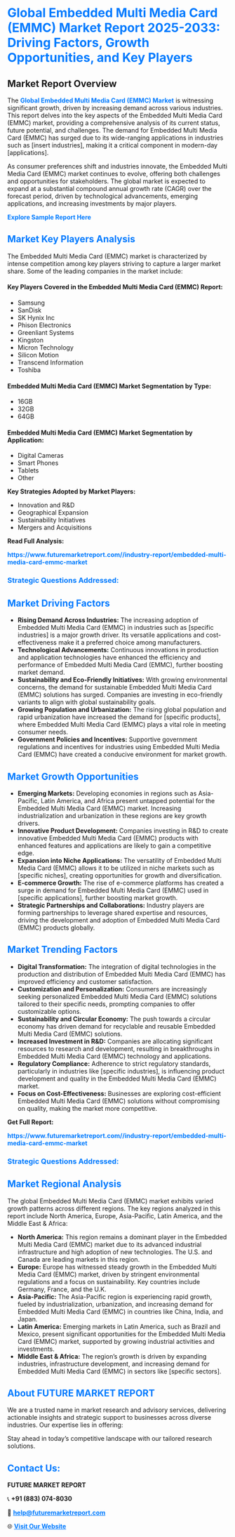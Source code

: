 <h1 style="color: #007BFF;">Global Embedded Multi Media Card (EMMC) Market Report 2025-2033: Driving Factors, Growth Opportunities, and Key Players</h1>

<section id="overview">
<h2>Market Report Overview</h2>
<p>The <a href="https://www.futuremarketreport.com//industry-report/embedded-multi-media-card-emmc-market" style="color: #007BFF; text-decoration: none;"><strong>Global Embedded Multi Media Card (EMMC) Market</strong></a> is witnessing significant growth, driven by increasing demand across various industries. This report delves into the key aspects of the Embedded Multi Media Card (EMMC) market, providing a comprehensive analysis of its current status, future potential, and challenges. The demand for Embedded Multi Media Card (EMMC) has surged due to its wide-ranging applications in industries such as [insert industries], making it a critical component in modern-day [applications].</p>
<p>As consumer preferences shift and industries innovate, the Embedded Multi Media Card (EMMC) market continues to evolve, offering both challenges and opportunities for stakeholders. The global market is expected to expand at a substantial compound annual growth rate (CAGR) over the forecast period, driven by technological advancements, emerging applications, and increasing investments by major players.</p>
</section>

<section id="overview">
<p><a href="https://www.futuremarketreport.com//request-sample/reportId=60021" style="color: #007BFF; text-decoration: none;"><strong>Explore Sample Report Here</strong></a></p>
</section>

<section id="key-players">
<h2 style="color: #007BFF;">Market Key Players Analysis</h2>
<p>The Embedded Multi Media Card (EMMC) market is characterized by intense competition among key players striving to capture a larger market share. Some of the leading companies in the market include:</p>
<h4>Key Players Covered in the Embedded Multi Media Card (EMMC) Report:</h4>
<ul><li>Samsung</li><li>SanDisk</li><li>SK Hynix Inc</li><li>Phison Electronics</li><li>Greenliant Systems</li><li>Kingston</li><li>Micron Technology</li><li>Silicon Motion</li><li>Transcend Information</li><li>Toshiba</li></ul>
<h4>Embedded Multi Media Card (EMMC) Market Segmentation by Type:</h4>
<ul><li>16GB</li><li>32GB</li><li>64GB</li></ul>

<h4>Embedded Multi Media Card (EMMC) Market Segmentation by Application:</h4>
<ul><li>Digital Cameras</li><li>Smart Phones</li><li>Tablets</li><li>Other</li></ul>
<p><strong>Key Strategies Adopted by Market Players:</strong></p>
<ul>
<li>Innovation and R&D</li>
<li>Geographical Expansion</li>
<li>Sustainability Initiatives</li>
<li>Mergers and Acquisitions</li>
</ul>
</section>

<section>
<p><strong>Read Full Analysis: </strong></p><a href="https://www.futuremarketreport.com//industry-report/embedded-multi-media-card-emmc-market" style="color: #007BFF; text-decoration: none;"><strong>https://www.futuremarketreport.com//industry-report/embedded-multi-media-card-emmc-market</strong></a>
<h3 style="color: #007BFF;">Strategic Questions Addressed:</h3>
</section>

<section id="driving-factors">
<h2 style="color: #007BFF;">Market Driving Factors</h2>
<ul>
<li><strong>Rising Demand Across Industries:</strong> The increasing adoption of Embedded Multi Media Card (EMMC) in industries such as [specific industries] is a major growth driver. Its versatile applications and cost-effectiveness make it a preferred choice among manufacturers.</li>
<li><strong>Technological Advancements:</strong> Continuous innovations in production and application technologies have enhanced the efficiency and performance of Embedded Multi Media Card (EMMC), further boosting market demand.</li>
<li><strong>Sustainability and Eco-Friendly Initiatives:</strong> With growing environmental concerns, the demand for sustainable Embedded Multi Media Card (EMMC) solutions has surged. Companies are investing in eco-friendly variants to align with global sustainability goals.</li>
<li><strong>Growing Population and Urbanization:</strong> The rising global population and rapid urbanization have increased the demand for [specific products], where Embedded Multi Media Card (EMMC) plays a vital role in meeting consumer needs.</li>
<li><strong>Government Policies and Incentives:</strong> Supportive government regulations and incentives for industries using Embedded Multi Media Card (EMMC) have created a conducive environment for market growth.</li>
</ul>
</section>

<section id="growth-opportunities">
<h2 style="color: #007BFF;">Market Growth Opportunities</h2>
<ul>
<li><strong>Emerging Markets:</strong> Developing economies in regions such as Asia-Pacific, Latin America, and Africa present untapped potential for the Embedded Multi Media Card (EMMC) market. Increasing industrialization and urbanization in these regions are key growth drivers.</li>
<li><strong>Innovative Product Development:</strong> Companies investing in R&D to create innovative Embedded Multi Media Card (EMMC) products with enhanced features and applications are likely to gain a competitive edge.</li>
<li><strong>Expansion into Niche Applications:</strong> The versatility of Embedded Multi Media Card (EMMC) allows it to be utilized in niche markets such as [specific niches], creating opportunities for growth and diversification.</li>
<li><strong>E-commerce Growth:</strong> The rise of e-commerce platforms has created a surge in demand for Embedded Multi Media Card (EMMC) used in [specific applications], further boosting market growth.</li>
<li><strong>Strategic Partnerships and Collaborations:</strong> Industry players are forming partnerships to leverage shared expertise and resources, driving the development and adoption of Embedded Multi Media Card (EMMC) products globally.</li>
</ul>
</section>

<section id="trending-factors">
<h2 style="color: #007BFF;">Market Trending Factors</h2>
<ul>
<li><strong>Digital Transformation:</strong> The integration of digital technologies in the production and distribution of Embedded Multi Media Card (EMMC) has improved efficiency and customer satisfaction.</li>
<li><strong>Customization and Personalization:</strong> Consumers are increasingly seeking personalized Embedded Multi Media Card (EMMC) solutions tailored to their specific needs, prompting companies to offer customizable options.</li>
<li><strong>Sustainability and Circular Economy:</strong> The push towards a circular economy has driven demand for recyclable and reusable Embedded Multi Media Card (EMMC) solutions.</li>
<li><strong>Increased Investment in R&D:</strong> Companies are allocating significant resources to research and development, resulting in breakthroughs in Embedded Multi Media Card (EMMC) technology and applications.</li>
<li><strong>Regulatory Compliance:</strong> Adherence to strict regulatory standards, particularly in industries like [specific industries], is influencing product development and quality in the Embedded Multi Media Card (EMMC) market.</li>
<li><strong>Focus on Cost-Effectiveness:</strong> Businesses are exploring cost-efficient Embedded Multi Media Card (EMMC) solutions without compromising on quality, making the market more competitive.</li>
</ul>
</section>

<section>
<p><strong>Get Full Report: </strong></p><a href="https://www.futuremarketreport.com//industry-report/embedded-multi-media-card-emmc-market" style="color: #007BFF; text-decoration: none;"><strong>https://www.futuremarketreport.com//industry-report/embedded-multi-media-card-emmc-market</strong></a>
<h3 style="color: #007BFF;">Strategic Questions Addressed:</h3>
</section>


<section id="regional-analysis">
<h2 style="color: #007BFF;">Market Regional Analysis</h2>
<p>The global Embedded Multi Media Card (EMMC) market exhibits varied growth patterns across different regions. The key regions analyzed in this report include North America, Europe, Asia-Pacific, Latin America, and the Middle East & Africa:</p>
<ul>
<li><strong>North America:</strong> This region remains a dominant player in the Embedded Multi Media Card (EMMC) market due to its advanced industrial infrastructure and high adoption of new technologies. The U.S. and Canada are leading markets in this region.</li>
<li><strong>Europe:</strong> Europe has witnessed steady growth in the Embedded Multi Media Card (EMMC) market, driven by stringent environmental regulations and a focus on sustainability. Key countries include Germany, France, and the U.K.</li>
<li><strong>Asia-Pacific:</strong> The Asia-Pacific region is experiencing rapid growth, fueled by industrialization, urbanization, and increasing demand for Embedded Multi Media Card (EMMC) in countries like China, India, and Japan.</li>
<li><strong>Latin America:</strong> Emerging markets in Latin America, such as Brazil and Mexico, present significant opportunities for the Embedded Multi Media Card (EMMC) market, supported by growing industrial activities and investments.</li>
<li><strong>Middle East & Africa:</strong> The region’s growth is driven by expanding industries, infrastructure development, and increasing demand for Embedded Multi Media Card (EMMC) in sectors like [specific sectors].</li>
</ul>
</section>

<footer>
<h2 style="color: #007BFF;">About FUTURE MARKET REPORT</h2>
<p>We are a trusted name in market research and advisory services, delivering actionable insights and strategic support to businesses across diverse industries. Our expertise lies in offering:</p>

<p>Stay ahead in today’s competitive landscape with our tailored research solutions.</p>

<h2 style="color: #007BFF;">Contact Us:</h2>
<p><strong>FUTURE MARKET REPORT</strong></p>
<p>📞 <strong>+91 (883) 074-8030</strong></p>
<p>📧 <strong><a href="mailto:help@futuremarketreport.com" style="color: #007BFF;">help@futuremarketreport.com</a></strong></p>
<p>🌐 <strong><a href="https://www.futuremarketreport.com/" style="color: #007BFF;">Visit Our Website</a></strong></p>
</footer>